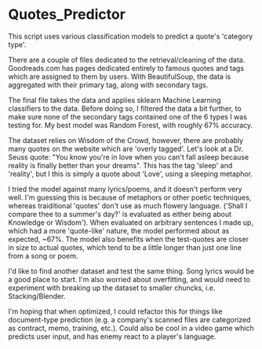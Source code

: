 # Quotes_Predictor

This script uses various classification models to predict a quote's 'category type'. 

There are a couple of files dedicated to the retrieval/cleaning of the data. Goodreads.com has pages dedicated entirely to famous quotes and tags which are assigned to them by users. With BeautifulSoup, the data is aggregated with their primary tag, along with secondary tags. 

The final file takes the data and applies sklearn Machine Learning classifiers to the data. Before doing so, I filtered the data a bit further, to make sure none of the secondary tags contained one of the 6 types I was testing for. My best model was Random Forest, with roughly 67% accuracy.

The dataset relies on Wisdom of the Crowd, however, there are probably many quotes on the website which are 'overly tagged'. Let's look at a Dr. Seuss quote: "You know you're in love when you can't fall asleep because reality is finally better than your dreams". This has the tag 'sleep' and 'reality', but I this is simply a quote about 'Love', using a sleeping metaphor.

I tried the model against many lyrics/poems, and it doesn't perform very well. I'm guessing this is because of metaphors or other poetic techniques, whereas traiditional 'quotes' don't use as much flowery language. ('Shall I compare thee to a summer's day?' is evaluated as either being about Knowledge or Wisdom'). When evaluated on arbitrary sentences I made up, which had a more 'quote-like' nature, the model performed about as expected, ~67%. The model also benefits when the test-quotes are closer in size to actual quotes, which tend to be a little longer than just one line from a song or poem.

I'd like to find another dataset and test the same thing. Song lyrics would be a good place to start. I'm also worried about overfitting, and would need to experiment with breaking up the dataset to smaller chuncks, i.e. Stacking/Blender.

I'm hoping that when optimized, I could refactor this for things like document-type prediction (e.g. a company's scanned files are categorized as contract, memo, training, etc.). Could also be cool in a video game which predicts user input, and has enemy react to a player's language. 
